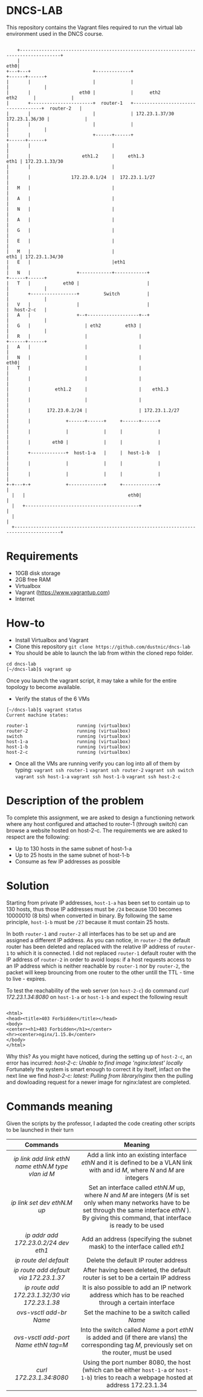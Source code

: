 # DNCS-LAB

This repository contains the Vagrant files required to run the virtual lab environment used in the DNCS course.
```

    +-------------------------------------------------------------------------------------+
    |                                                                                 eth0|
+---+---+                       +-------------+                                    +------+------+
|       |                       |             |                                    |             |
|       |                  eth0 |             |      eth2                eth2      |             |
|       +-----------------------+  router-1   +------------------------------------+  router-2   |
|       |                       |             | 172.23.1.37/30      172.23.1.36/30 |             |
|       |                       |             |                                    |             |
|       |                       +------+------+                                    +------+------+
|       |                              |                                                  |
|       |                   eth1.2     |     eth1.3                                  eth1 | 172.23.1.33/30
|       |                              |                                                  |
|       |               172.23.0.1/24  |  172.23.1.1/27                                   |
|   M   |                              |                                                  |
|   A   |                              |                                                  |
|   N   |                              |                                                  |
|   A   |                              |                                                  |
|   G   |                              |                                                  |
|   E   |                              |                                                  |
|   M   |                              |                                             eth1 | 172.23.1.34/30
|   E   |                              |eth1                                              |
|   N   |                 +------------+------------+                              +------+------+
|   T   |            eth0 |                         |                              |             |
|       +-----------------+         Switch          |                              |             |
|   V   |                 |                         |                              |  host-2-c   |
|   A   |                 +--+-------------------+--+                              |             |
|   G   |                    | eth2         eth3 |                                 |             |
|   R   |                    |                   |                                 +------+------+
|   A   |                    |                   |                                        |
|   N   |                    |                   |                                    eth0|
|   T   |                    |                   |                                        |
|       |                    |                   |                                        |
|       |         eth1.2     |                   |    eth1.3                              |
|       |                    |                   |                                        |
|       |      172.23.0.2/24 |                   | 172.23.1.2/27                          |
|       |             +------+------+     +------+------+                                 |
|       |             |             |     |             |                                 |
|       |        eth0 |             |     |             |                                 |
|       +-------------+  host-1-a   |     |  host-1-b   |                                 |
|       |             |             |     |             |                                 |
|       |             |             |     |             |                                 |
+-+---+-+             +-------------+     +-------------+                                 |
  |   |                                      eth0|                                        |
  |   +------------------------------------------+                                        |
  |                                                                                       |
  +---------------------------------------------------------------------------------------+

```

# Requirements
 - 10GB disk storage
 - 2GB free RAM
 - Virtualbox
 - Vagrant (https://www.vagrantup.com)
 - Internet

# How-to
 - Install Virtualbox and Vagrant
 - Clone this repository
`git clone https://github.com/dustnic/dncs-lab`
 - You should be able to launch the lab from within the cloned repo folder.
```
cd dncs-lab
[~/dncs-lab]$ vagrant up
```
Once you launch the vagrant script, it may take a while for the entire topology to become available.
 - Verify the status of the 6 VMs
```
[~/dncs-lab]$ vagrant status
Current machine states:

router-1                  running (virtualbox)
router-2                  running (virtualbox)
switch                    running (virtualbox)
host-1-a                  running (virtualbox)
host-1-b                  running (virtualbox)
host-2-c                  running (virtualbox)
```
- Once all the VMs are running verify you can log into all of them by typing:
`vagrant ssh router-1`
`vagrant ssh router-2`
`vagrant ssh switch`
`vagrant ssh host-1-a`
`vagrant ssh host-1-b`
`vagrant ssh host-2-c`

# Description of the problem
To complete this assignment, we are asked to design a functioning network where any host configured and attached to router-1 (through switch) can browse a website hosted on host-2-c.
The requirements we are asked to respect are the following:
 - Up to 130 hosts in the same subnet of host-1-a
 - Up to 25 hosts in the same subnet of host-1-b
 - Consume as few IP addresses as possible

# Solution
Starting from private IP addresses, `host-1-a` has been set to contain up to 130 hosts, thus those IP addresses must be `/24` because 130 becomes 10000010 (8 bits) when converted in binary.
By following the same principle, `host-1-b` must be `/27` because it must contain 25 hosts.

In both `router-1` and `router-2` all interfaces has to be set up and are assigned a different IP address.
As you can notice, in `router-2` the default router has been deleted and replaced with the relative IP address of `router-1` to which it is connected.
I did not replaced `router-1` default router with the IP address of `router-2` in order to avoid loops: if a host requests access to an IP address which is neither reachable by `router-1` nor by `router-2`, the packet will keep brouncing from one router to the other untill the TTL - time to live - expires.

To test the reachability of the web server (on `host-2-c`) do command *curl 172.23.1.34:8080* on `host-1-a` or `host-1-b` and expect the following result
```

<html>
<head><title>403 Forbidden</title></head>
<body>
<center><h1>403 Forbidden</h1></center>
<hr><center>nginx/1.15.8</center>
</body>
</html>

```

Why this?
As you might have noticed, during the setting up of `host-2-c`, an error has incurred: _host-2-c: Unable to find image 'nginx:latest' locally_
Fortunately the system is smart enough to correct it by itself, infact on the next line we find _host-2-c: latest: Pulling from library/nginx_ then the pulling and dowloading request for a newer image for nginx:latest are completed.


# Commands meaning

Given the scripts by the professor, I adapted the code creating other scripts to be launched in their turn

| Commands                                           | Meaning                                                                                                                                                                                                                |
|:--------------------------------------------------:|:----------------------------------------------------------------------------------------------------------------------------------------------------------------------------------------------------------------------:|
| *ip link add link ethN name ethN.M type vlan id M* | Add a link into an existing interface _ethN_ and it is defined to be a VLAN link with and id _M_, where _N_ and _M_ are integers
| *ip link set dev ethN.M up*                        | Set an interface called _ethN.M_ up, where _N_ and _M_ are integers (_M_ is set only when many networks have to be set through the same interface _ethN_ ). By giving this command, that interface is ready to be used |
| *ip addr add 172.23.0.2/24 dev eth1*               | Add an address (specifying the subnet mask) to the interface called _eth1_                                                                                                                                             |
| *ip route del default*                             | Delete the default IP router address                                                                                                                                                                                   |
| *ip route add default via 172.23.1.37*             | After having been deleted, the default router is set to be a certain IP address                                                                                                                                        |
| *ip route add 172.23.1.32/30 via 172.23.1.38*      | It is also possible to add an IP network address which has to be reached through a certain interface                                                                                                                   |
| *ovs-vsctl add-br Name*                            | Set the machine to be a switch called _Name_                                                                                                                                                                           |
| *ovs-vsctl add-port Name ethN tag=M*               | Into the switch called _Name_ a port _ethN_ is added and (if there are vlans) the corresponding tag _M_, previously set on the router, must be used                                                                    |
| *curl 172.23.1.34:8080*                            | Using the port number 8080, the host (which can be either `host-1-a` or `host-1-b`) tries to reach a webpage hosted at address 172.23.1.34                                                                             |


```

